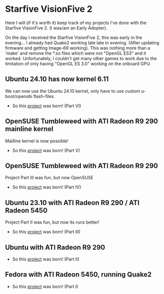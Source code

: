 # Starfive VisionFive 2

Here I will (if it's worth it) keep track of my projects I've done with the Starfive VisionFive 2.
(I was/am an Early Adopter).

On the day I received the Starfive VisionFive 2, this was early in the evening... I already had Quake2 working late late in evening. (After updating firmware and getting Image-69 working). This was nothing more than a 'make' and remove the *.so files which were not "OpenGL ES3" and it worked. Unfortunately, I couldn't get many other games to work due to the limitation of only having "OpenGL ES 3.0" working on the onboard GPU.

## Ubuntu 24.10 has now kernel 6.11

We can now use the Ubuntu 24.10 kernel, only have to use custom u-boot/opensbi flash-files.

- So this [project](starfiveVisionFive2/Ubuntu2410_outofthebox.md) was born! (Part VI)

## OpenSUSE Tumbleweed with ATI Radeon R9 290 mainline kernel

Mailline kernel is now possible!

- So this [project](starfiveVisionFive2/OpenSUSEATIRadeonR9_290_mainline.md) was born! (Part V)

## OpenSUSE Tumbleweed with ATI Radeon R9 290

Project Part III was fun, but now OpenSUSE

- So this [project](starfiveVisionFive2/OpenSUSEATIRadeonR9_290.md) was born! (Part IV)

## Ubuntu 23.10 with ATI Radeon R9 290 / ATI Radeon 5450

Project Part II was fun, but now its runs better!

- So this [project](starfiveVisionFive2/UbuntuATIRadeonR9_290_2023_11_20.md) was born! (Part III)

## Ubuntu with ATI Radeon R9 290

- So this [project](starfiveVisionFive2/UbuntuATIRadeonR9_290.md) was born! (Part II)

## Fedora with ATI Radeon 5450, running Quake2

- So this [project](starfiveVisionFive2/FedoraATIRadeon5450.md) was born! (Part I)
